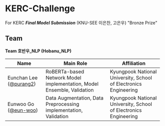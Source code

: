 # KERC-Challenge
For KERC ***Final Model Submission*** (KNU-SEE 이은찬, 고은우) "Bronze Prize"



## Team

**Team 호반우_NLP (Hobanu_NLP)**

Name | Main Role | Affiliation 
---- | ---- | ---- 
Eunchan Lee ([@purang2](https://github.com/purang2)) | RoBERTa-based Network Model implementation, Model Ensemble, Validation| Kyungpook National University, School of Electronics Engineering
Eunwoo Go ([@eun-woo](https://github.com/eun-woo))| Data Augmentation, Data Preprocessing implementation, Validation | Kyungpook National University, School of Electronics Engineering
